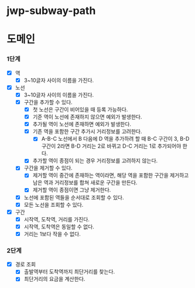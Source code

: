 # jwp-subway-path

# 도메인


### 1단계
- [x] 역
  - [x] 3~10글자 사이의 이름을 가진다.

- [x] 노선
  - [x] 3~10글자 사이의 이름을 가진다.
  - [x] 구간을 추가할 수 있다.
    - [x] 첫 노선은 구간이 비어있을 때 등록 가능하다. 
    - [x] 기준 역이 노선에 존재하지 않으면 예외가 발생한다.
    - [x] 추가될 역이 노선에 존재하면 예외가 발생한다.
    - [x] 기존 역을 포함한 구간 추가시 거리정보를 고려한다.
      - [x] A-B-C 노선에서 B 다음에 D 역을 추가하려 할 때 B-C 구간이 3, B-D 구간이 2라면 B-D 거리는 2로 바뀌고 D-C 거리는 1로 추가되어야 한다.
    - [x] 추가할 역이 종점이 되는 경우 거리정보를 고려하지 않는다.
  - [x] 구간을 제거할 수 있다.
    - [x] 제거할 역이 중간에 존재하는 역이라면, 해당 역을 포함한 구간을 제거하고 남은 역과 거리정보를 합쳐 새로운 구간을 만든다.
    - [x] 제거할 역이 종점이면 그냥 제거한다.
  - [x] 노선에 포함된 역들을 순서대로 조회할 수 있다.
  - [x] 모든 노선을 조회할 수 있다.

- [x] 구간
  - [x] 시작역, 도착역, 거리를 가진다.
  - [x] 시작역, 도착역은 동일할 수 없다.
  - [x] 거리는 1보다 작을 수 없다.

### 2단계
- [x] 경로 조회
  - [x] 출발역부터 도착역까지 최단거리를 찾는다.
  - [x] 최단거리의 요금을 계산한다.